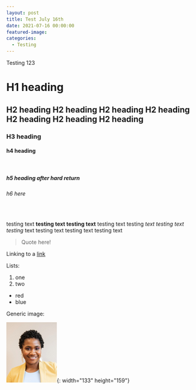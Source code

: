 ```yaml
---
layout: post
title: Test July 16th
date: 2021-07-16 00:00:00
featured-image:
categories:
  - Testing
---
```

Testing 123

# H1 heading

## H2 heading H2 heading H2 heading H2 heading H2 heading H2 heading H2 heading

### H3 heading

#### h4 heading

&nbsp;

##### h5 heading after hard return

###### h6 here

&nbsp;

testing text **testing text testing text** testing text testing *text testing text testing* text testing text testing text testing text

> Quote here\!

Linking to a [link](google.com)

Lists:

1. one
2. two

* red
* blue

Generic image:

![](/assets/images/placeholder-headshot.jpg){: width="133" height="159"}
